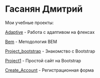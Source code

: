 # Гасанян Дмитрий
Мои учебные проекты:

[Adaptive](https://dmitry1721.github.io/adaptive/ "adaptive") - Работа с адаптивом на флексах

[Bem](https://dmitry1721.github.io/bem/ "bem") - Методология BEM

[Project_bootstrap](https://dmitry1721.github.io/project_bootstrap/project_bootstrap/src/ "project_bootstrap") - Знакомство с Bootstrap

[Project1](https://dmitry1721.github.io/project1/src/ "project1") -  Простой сайт на Bootstrap

[Create_Account](https://dmitry1721.github.io/create_account/ "create_account") -  Регистрационная форма

